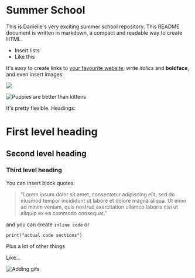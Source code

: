 # Summer School

This is Danielle's very exciting summer school repository. This README document is written in markdown, a compact and readable way to create HTML. 

- Insert lists
- Like this

It's easy to create links to [your favourite website](https://compcogscisydney.org), write *italics* and **boldface**, and even insert images:

![](http://placekitten.com/800/100)

![Puppies are better than kittens](https://images.unsplash.com/photo-1519150268069-c094cfc0b3c8?ixlib=rb-0.3.5&ixid=eyJhcHBfaWQiOjEyMDd9&s=6e6932150f4fa2cc38e1712f464da47e&auto=format&fit=crop&w=1078&q=80)

It's pretty flexible. Headings:

# First level heading

## Second level heading

### Third level heading

You can insert block quotes:

> "Lorem ipsum dolor sit amet, consectetur adipiscing elit, sed do eiusmod tempor incididunt ut labore et dolore magna aliqua. Ut enim ad minim veniam, quis nostrud exercitation ullamco laboris nisi ut aliquip ex ea commodo consequat."

and you can create `inline code` or 

```
print("actual code sections")
```

Plus a lot of other things

Like...

![Adding gifs](https://github.com/ropenscilabs/learngganimate/raw/master/transition_reveal/transition_reveal_files/figure-markdown_github/unnamed-chunk-3-1.gif)
